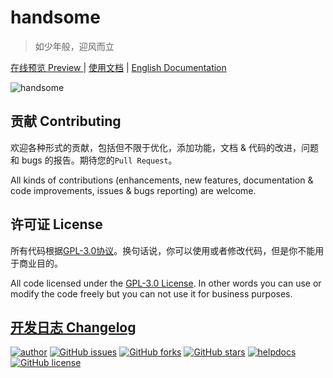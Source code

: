 # handsome

> 如少年般，迎风而立

[在线预览 Preview ](https://www.ihewro.com/archives/489/) | [使用文档](https://www.ihewro.com/archives/519/) | [English Documentation]() 


![handsome](https://ww4.sinaimg.cn/large/a15b4afegy1fdwvucupnwj20rs0hwq6v)

## 贡献 Contributing

欢迎各种形式的贡献，包括但不限于优化，添加功能，文档 & 代码的改进，问题和 bugs 的报告。期待您的`Pull Request`。

All kinds of contributions (enhancements, new features, documentation & code improvements, issues & bugs reporting) are welcome.

## 许可证 License 

所有代码根据[GPL-3.0协议](https://github.com/ihewro/typecho-theme-handsome/blob/master/LICENSE)。换句话说，你可以使用或者修改代码，但是你不能用于商业目的。

All code licensed under the [GPL-3.0 License](https://github.com/ihewro/typecho-theme-handsome/blob/master/LICENSE). In other words you can use or modify the code freely but you can not use it for business purposes.

## [开发日志 Changelog](/changelog) 

[![author](https://img.shields.io/badge/author-Hewro-blue.svg?style=flat-square)](http://www.ihewro.xyz) 
[![GitHub issues](https://img.shields.io/github/issues/ihewro/typecho-theme-handsome.svg?style=flat-square)](https://github.com/ihewro/typecho-theme-handsome/issues)
[![GitHub forks](https://img.shields.io/github/forks/ihewro/typecho-theme-handsome.svg?style=flat-square)](https://github.com/ihewro/typecho-theme-handsome/network)
[![GitHub stars](https://img.shields.io/github/stars/ihewro/typecho-theme-handsome.svg?style=flat-square)](https://github.com/ihewro/typecho-theme-handsome/stargazers)
[![helpdocs](https://img.shields.io/badge/Docs-HELP-red.svg?style=flat-square)](https://github.com/ihewro/typecho-theme-handsome/wiki/%E4%B8%AD%E6%96%87%E4%BD%BF%E7%94%A8%E6%96%87%E6%A1%A3) 
[![GitHub license](https://img.shields.io/badge/license-AGPL-blue.svg?style=flat-square)](https://raw.githubusercontent.com/ihewro/typecho-theme-handsome/master/LICENSE)